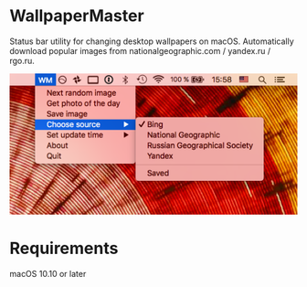 # WallpaperMaster

Status bar utility for changing desktop wallpapers on macOS.
Automatically download popular images from nationalgeographic.com / yandex.ru / rgo.ru.

![Alt text](https://github.com/chist/WallpaperMaster/blob/master/preview.png?raw=true "Preview")

# Requirements

macOS 10.10 or later


